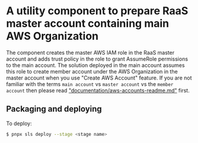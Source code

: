 # A utility component to prepare RaaS master account containing main AWS Organization

The component creates the master AWS IAM role in the RaaS master account and adds trust policy in the role
to grant AssumeRole permissions to the main account. The solution deployed in the main account assumes this role
to create member account under the AWS Organization in the master account when you use "Create AWS Account" feature.
If you are not familiar with the terms `main account` vs `master account` vs the `member account` then please
read ["documentation/aws-accounts-readme.md"](../../documentation/aws-accounts-readme.md) first.

## Packaging and deploying

To deploy:

```bash
$ pnpx sls deploy --stage <stage name>
```
